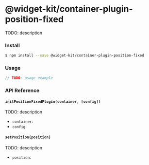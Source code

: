 # @widget-kit/container-plugin-position-fixed

TODO: description

### Install

```bash
$ npm install --save @widget-kit/container-plugin-position-fixed
```

### Usage

```js
// TODO: usage example
```

### API Reference

#### `initPositionFixedPlugin(container, [config])`

TODO: description

- `container`:
- `config`:

#### `setPosition(position)`

TODO: description

- `position`:
